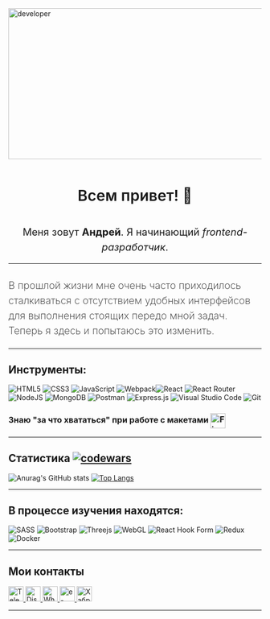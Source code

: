 <img src="./developer.gif" alt="developer" width="800" height="300" align="center" />

<h1 style="text-align: center; font-style: normal; font-weight: 600; font-size: 30px; line-height: 2;"> Всем привет! 👋</h1>

<h2 style="text-align: center; font-style: normal; font-weight: 400; font-size: 20px; line-height: 1.5;">Меня зовут <span style="font-weight: 700;">Андрей</span>. Я начинающий <em>frontend-разработчик</em>.</h2>

___

<h3 style=" font-style: normal; font-weight: 200; font-size: 20px; line-height: 1.5;">В прошлой жизни мне очень часто приходилось сталкиваться с отсутствием удобных интерфейсов для выполнения стоящих передо мной задач. Теперь я здесь и попытаюсь это изменить.</h3>

___
## Инструменты: 
![HTML5](https://img.shields.io/badge/html5-%23E34F26.svg?style=for-the-badge&logo=html5&logoColor=white)
![CSS3](https://img.shields.io/badge/css3-%231572B6.svg?style=for-the-badge&logo=css3&logoColor=white)
![JavaScript](https://img.shields.io/badge/javascript-%23323330.svg?style=for-the-badge&logo=javascript&logoColor=%23F7DF1E)
![Webpack](https://img.shields.io/badge/webpack-%238DD6F9.svg?style=for-the-badge&logo=webpack&logoColor=black)![React](https://img.shields.io/badge/react-%2320232a.svg?style=for-the-badge&logo=react&logoColor=%2361DAFB)
![React Router](https://img.shields.io/badge/React_Router-CA4245?style=for-the-badge&logo=react-router&logoColor=white)
![NodeJS](https://img.shields.io/badge/node.js-6DA55F?style=for-the-badge&logo=node.js&logoColor=white)
![MongoDB](https://img.shields.io/badge/MongoDB-%234ea94b.svg?style=for-the-badge&logo=mongodb&logoColor=white)
![Postman](https://img.shields.io/badge/Postman-FF6C37?style=for-the-badge&logo=postman&logoColor=white)
![Express.js](https://img.shields.io/badge/express.js-%23404d59.svg?style=for-the-badge&logo=express&logoColor=%2361DAFB)
![Visual Studio Code](https://img.shields.io/badge/Visual%20Studio%20Code-0078d7.svg?style=for-the-badge&logo=visual-studio-code&logoColor=white)
![Git](https://img.shields.io/badge/git-%23F05033.svg?style=for-the-badge&logo=git&logoColor=white)
### Знаю "за что хвататься" при работе с макетами <img src="https://user-images.githubusercontent.com/25181517/189715289-df3ee512-6eca-463f-a0f4-c10d94a06b2f.png" alt="Figma" width="30" height="30" align="center" />
___
## Статистика [![codewars](https://www.codewars.com/users/FeNjK/badges/micro)](https://www.codewars.com/users/FeNjK)
![Anurag's GitHub stats](https://github-readme-stats.vercel.app/api?username=FeNjK&show_icons=true&theme=transparent&hide=contribs,issues)
[![Top Langs](https://github-readme-stats.vercel.app/api/top-langs/?username=FeNjK&layout=compact)](https://github.com/anuraghazra/github-readme-stats)
___
## В процессе изучения находятся:
![SASS](https://img.shields.io/badge/SASS-hotpink.svg?style=for-the-badge&logo=SASS&logoColor=white)
![Bootstrap](https://img.shields.io/badge/bootstrap-%23563D7C.svg?style=for-the-badge&logo=bootstrap&logoColor=white)
![Threejs](https://img.shields.io/badge/threejs-black?style=for-the-badge&logo=three.js&logoColor=white)
![WebGL](https://img.shields.io/badge/WebGL-990000?logo=webgl&logoColor=white&style=for-the-badge)
![React Hook Form](https://img.shields.io/badge/React%20Hook%20Form-%23EC5990.svg?style=for-the-badge&logo=reacthookform&logoColor=white)
![Redux](https://img.shields.io/badge/redux-%23593d88.svg?style=for-the-badge&logo=redux&logoColor=white)
![Docker](https://img.shields.io/badge/docker-%230db7ed.svg?style=for-the-badge&logo=docker&logoColor=white)
___
## Мои контакты
<a href="https://t.me/FeNjK">
  <img alt="Telegram" width="30" height="30" src="https://cdn.icon-icons.com/icons2/2429/PNG/96/telegram_logo_icon_147228.png"/>
</a>
<a href="https://discord.com/channels/@FeNjK#4943">
  <img alt="Discord" width="30" height="30" src="https://cdn.icon-icons.com/icons2/2108/PNG/96/discord_icon_130958.png"/>
</a>
<a href="https://wa.me/79168798760">
  <img alt="Whatsapp" width="30" height="30" src="https://cdn.icon-icons.com/icons2/41/PNG/96/whatsappmessage_conversation_whatsap_7149.png"/>
</a>
<a href="mailto:bodhisatva_xp@mai.ru">
  <img alt="e-mail" width="30" height="30" src="https://cdn.icon-icons.com/icons2/1154/PNG/96/1486564396-mail_81524.png"/>
</a>
<a href="https://career.habr.com/fenjk1">
  <img alt="ХабрКарьера" width="30" height="30" src="https://cdn.icon-icons.com/icons2/2389/PNG/96/habr_logo_icon_145210.png"/>

  ___